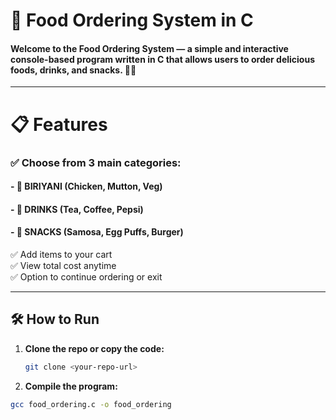 <h1>🍔 Food Ordering System in C</h1>

<h4>Welcome to the Food Ordering System — a simple and interactive console-based program written in C that allows users to order delicious foods, drinks, and snacks. 🥤🍟</h4>

---

<h1>📋 Features</h1>

<h3>✅ Choose from 3 main categories:</h3>
<h4>- 🍛 BIRIYANI (Chicken, Mutton, Veg)</h4>
<h4>- 🥤 DRINKS (Tea, Coffee, Pepsi)</h4>
<h4>- 🍔 SNACKS (Samosa, Egg Puffs, Burger)</h4>

✅ Add items to your cart  
✅ View total cost anytime  
✅ Option to continue ordering or exit  

---

## 🛠️ How to Run

1. **Clone the repo or copy the code:**
   ```bash
   git clone <your-repo-url>
2. **Compile the program:**
```bash
gcc food_ordering.c -o food_ordering
